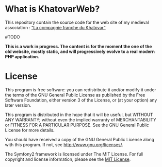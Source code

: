 # What is KhatovarWeb?

This repository contain the source code for the web site of my medieval association : [“La compagnie franche du Khatovar”]()

#TODO

**This is a work in progress. The content is for the moment the one of the old website, mostly static, and will progressively evolve to a real modern PHP application.**

# License

This program is free software: you can redistribute it and/or modify it under the terms of the GNU General Public License as published by the Free Software Foundation, either version 3 of the License, or (at your option) any later version.

This program is distributed in the hope that it will be useful, but WITHOUT ANY WARRANTY; without even the implied warranty of MERCHANTABILITY or FITNESS FOR A PARTICULAR PURPOSE.  See the GNU General Public License for more details.

You should have received a copy of the GNU General Public License along with this program.  If not, see <http://www.gnu.org/licenses/>.

The Symfony2 framework is licensed under The MIT License. For full copyright and license information, please see the [MIT License](http://www.opensource.org/licenses/mit-license.php).
